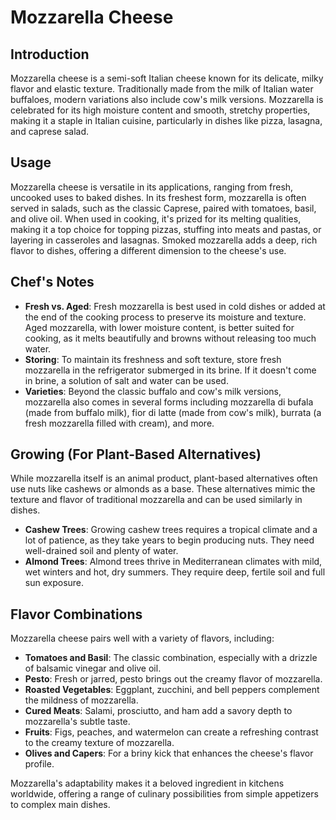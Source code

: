 # Mozzarella Cheese

## Introduction

Mozzarella cheese is a semi-soft Italian cheese known for its delicate, milky flavor and elastic texture. Traditionally made from the milk of Italian water buffaloes, modern variations also include cow's milk versions. Mozzarella is celebrated for its high moisture content and smooth, stretchy properties, making it a staple in Italian cuisine, particularly in dishes like pizza, lasagna, and caprese salad.

## Usage

Mozzarella cheese is versatile in its applications, ranging from fresh, uncooked uses to baked dishes. In its freshest form, mozzarella is often served in salads, such as the classic Caprese, paired with tomatoes, basil, and olive oil. When used in cooking, it's prized for its melting qualities, making it a top choice for topping pizzas, stuffing into meats and pastas, or layering in casseroles and lasagnas. Smoked mozzarella adds a deep, rich flavor to dishes, offering a different dimension to the cheese's use.

## Chef's Notes

- **Fresh vs. Aged**: Fresh mozzarella is best used in cold dishes or added at the end of the cooking process to preserve its moisture and texture. Aged mozzarella, with lower moisture content, is better suited for cooking, as it melts beautifully and browns without releasing too much water.
- **Storing**: To maintain its freshness and soft texture, store fresh mozzarella in the refrigerator submerged in its brine. If it doesn't come in brine, a solution of salt and water can be used.
- **Varieties**: Beyond the classic buffalo and cow's milk versions, mozzarella also comes in several forms including mozzarella di bufala (made from buffalo milk), fior di latte (made from cow's milk), burrata (a fresh mozzarella filled with cream), and more.

## Growing (For Plant-Based Alternatives)

While mozzarella itself is an animal product, plant-based alternatives often use nuts like cashews or almonds as a base. These alternatives mimic the texture and flavor of traditional mozzarella and can be used similarly in dishes.

- **Cashew Trees**: Growing cashew trees requires a tropical climate and a lot of patience, as they take years to begin producing nuts. They need well-drained soil and plenty of water.
- **Almond Trees**: Almond trees thrive in Mediterranean climates with mild, wet winters and hot, dry summers. They require deep, fertile soil and full sun exposure.

## Flavor Combinations

Mozzarella cheese pairs well with a variety of flavors, including:

- **Tomatoes and Basil**: The classic combination, especially with a drizzle of balsamic vinegar and olive oil.
- **Pesto**: Fresh or jarred, pesto brings out the creamy flavor of mozzarella.
- **Roasted Vegetables**: Eggplant, zucchini, and bell peppers complement the mildness of mozzarella.
- **Cured Meats**: Salami, prosciutto, and ham add a savory depth to mozzarella's subtle taste.
- **Fruits**: Figs, peaches, and watermelon can create a refreshing contrast to the creamy texture of mozzarella.
- **Olives and Capers**: For a briny kick that enhances the cheese's flavor profile.

Mozzarella's adaptability makes it a beloved ingredient in kitchens worldwide, offering a range of culinary possibilities from simple appetizers to complex main dishes.